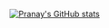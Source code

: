 [Primary Accent]: fc7b03
[Primary BG]: 0d1117
[Secondary Accent]: ff9736
[Text]: f2b67e


[![Pranay's GitHub stats](https://github-readme-stats.vercel.app/api?username=pranaygupta25&count_private=true&show_icons=true&bg_color=0d1117&text_color=f2b67e&hide_border=true&include_all_commits=true&title_color=fc7b03&icon_color=ff9736)](https://github.com/pranaygupta25/github-readme-stats)

<!-- 
**pranaygupta25/pranaygupta25** is a ✨ _special_ ✨ repository because its `README.md` (this file) appears on your GitHub profile.

Here are some ideas to get you started:

- 🔭 I’m currently working on ...
- 🌱 I’m currently learning ...
- 👯 I’m looking to collaborate on ...
- 🤔 I’m looking for help with ...
- 💬 Ask me about ...
- 📫 How to reach me: ...
- 😄 Pronouns: ...
- ⚡ Fun fact: ... 
 -->